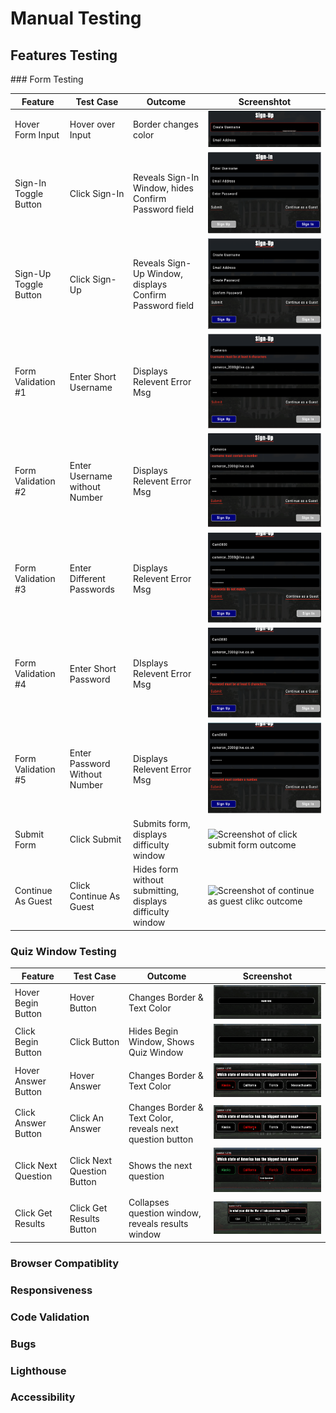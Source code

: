 # Manual Testing

## Features Testing

### Form Testing

Feature | Test Case | Outcome | Screenshtot
--- | --- | --- | ---
Hover Form Input | Hover over Input | Border changes color | ![Screenshot of hovering over a form input](assets/images/form-table-ss/hover-screenshot.png)
Sign-In Toggle Button | Click Sign-In | Reveals Sign-In Window, hides Confirm Password field | ![Scrrenshot of clicking the sign-in button](assets/images/form-table-ss/login-screenshot.png)
Sign-Up Toggle Button | Click Sign-Up | Reveals Sign-Up Window, displays Confirm Password field | ![Screenshot of clicking the sign-up button](assets/images/form-table-ss/signup-screenshot.png)
Form Validation #1 | Enter Short Username | Displays Relevent Error Msg | ![Screenshot of username too short error message](assets/images/form-table-ss/username-length-screenshot.png)
Form Validation #2 | Enter Username without Number | Displays Relevent Error Msg | ![Screenshot of username must contain number error message](assets/images/form-table-ss/username-number-screenshot.png)
Form Validation #3 | Enter Different Passwords | Displays Relevent Error Msg | ![Screenshot of passwords do not match error message](assets/images/form-table-ss/password-match-screenshot.png)
Form Validation #4 | Enter Short Password | DIsplays Relevent Error Msg | ![Screenshot of passsword too short error message](assets/images/form-table-ss/password-length-screenshot.png)
Form Validation #5 | Enter Password Without Number | Displays Relevent Error Msg | ![Screenshot of password must contain number error message](assets/images/form-table-ss/password-number-screenshot.png)
Submit Form | Click Submit | Submits form, displays difficulty window | ![Screenshot of click submit form outcome](assets/images/form-table-ss/hide-form-screenshot.png)
Continue As Guest | Click Continue As Guest | Hides form without submitting, displays difficulty window | ![Screenshot of continue as guest clikc outcome](assets/images/form-table-ss/hide-form-screenshot.png)

### Quiz Window Testing

Feature | Test Case | Outcome | Screenshot
--- | --- | --- | ---
Hover Begin Button | Hover Button | Changes Border & Text Color | ![GIF of hovering begin button](assets/images/quiz-table-ss/hover-begin-ezgif.com-video-to-gif-converter.gif)
Click Begin Button | Click Button | Hides Begin Window, Shows Quiz Window | ![GIF of clicking begin button](assets/images/quiz-table-ss/hide-begin.gif)
Hover Answer Button | Hover Answer | Changes Border & Text Color | ![GIF of hovering answer button](assets/images/quiz-table-ss/hover-answer-ezgif.com-video-to-gif-converter.gif)
Click Answer Button | Click An Answer | Changes Border & Text Color, reveals next question button | ![GIF of clicking an answer](assets/images/quiz-table-ss/select-answer-ezgif.com-video-to-gif-converter.gif)
Click Next Question | Click Next Question Button | Shows the next question | ![GIF of clicking next question button](assets/images/quiz-table-ss/select-next-question-ezgif.com-video-to-gif-converter.gif)
Click Get Results | Click Get Results Button | Collapses question window, reveals results window | ![GIF of clicking see results](assets/images/quiz-table-ss/select-get-results-ezgif.com-video-to-gif-converter.gif)


### Browser Compatiblity

### Responsiveness

### Code Validation

### Bugs

### Lighthouse

### Accessibility